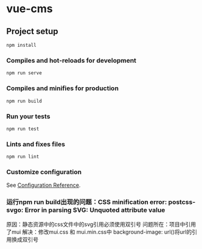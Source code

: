 # vue-cms

## Project setup
```
npm install
```

### Compiles and hot-reloads for development
```
npm run serve
```

### Compiles and minifies for production
```
npm run build
```

### Run your tests
```
npm run test
```

### Lints and fixes files
```
npm run lint
```

### Customize configuration
See [Configuration Reference](https://cli.vuejs.org/config/).

### 运行npm run build出现的问题：CSS minification error: postcss-svgo: Error in parsing SVG: Unquoted attribute value
原因：静态资源中的css文件中的svg引用必须使用双引号
问题所在：项目中引用了mui
解决：修改mui.css 和 mui.min.css中 background-image: url()将url的引用换成双引号


